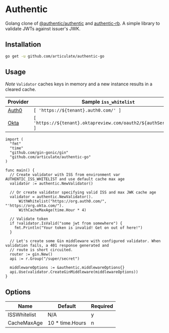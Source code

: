 # Authentic

Golang clone of [@authentic/authentic](https://github.com/articulate/authentic) and [authentic-rb](https://github.com/articulate/authentic-rb). A simple library to validate JWTs against issuer's JWK.

## Installation

``` bash
go get -u github.com/articulate/authentic-go
```

## Usage

*Note* `Validator` caches keys in memory and a new instance results in a cleared cache.

| Provider | Sample `iss_whitelist` |
| -------- | ------------------- |
| [Auth0](https://auth0.com/) | `[ 'https://${tenant}.auth0.com/' ]` |
| [Okta](https://www.okta.com/) | `[ 'https://${tenant}.oktapreview.com/oauth2/${authServerId}' ]` |

```golang
import (
  "fmt"
  "time"
  "github.com/gin-gonic/gin"
  "github.com/articulate/authentic-go"
)

func main() {
  // Create validator with ISS from environment var AUTHENTIC_ISS_WHITELIST and use default cache max age
  validator := authentic.NewValidator()

  // Or create validator specifying valid ISS and max JWK cache age
  validator = authentic.NewValidator().
      WithWhitelist("https://org.auth0.com/", "'https://org.okta.com/").
      WithCacheMaxAge(time.Hour * 4)

  // Validate token
  if !validator.IsValid("some jwt from somewhere") {
    fmt.Println("Your token is invalid! Get on out of here!")
  }

  // Let's create some Gin middleware with configured validator. When validation fails, a 401 response generated and
  // route is short circuited.
  router := gin.New()
  api := r.Group("/super/secret")

  middlewareOptions := &authentic.middlewareOptions{}
  api.Use(validator.CreateGinMiddleware(middlewareOptions))
}
```

## Options

| Name              | Default         | Required |
| ----------------- | --------------- | -------- |
| ISSWhitelist      | N/A             | y        |
| CacheMaxAge       | 10 * time.Hours | n        |
